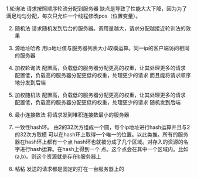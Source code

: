 1.轮询法
  请求按照顺序轮流分配到服务器
  缺点是导致了性能大大下降，因为为了满足均匀分配，每次只允许一个线程修改pos（位置变量）。

2. 随机法
  请求随机发到后台的服务器。调用量越大，请求分配越接近轮训法的效果

3. 源地址哈希
  用ip地址值与服务器列表大小取模运算。同一ip的客户端访问相同的服务器
4. 加权轮询法
   配置高，负载低的服务器分配更高的权重，让其处理更多的请求
   配置低，负载高的服务器分配更低的权重，处理更少的请求
   而且能将请求顺序地分发到后端

5. 加权随机法
配置高，负载低的服务器分配更高的权重，让其处理更多的请求
配置低，负载高的服务器分配更低的权重，处理更少的请求
随机发到后端

6. 最小连接数法
  将请求发到堆积连接数最小的服务器
  
7. 一致性hash环。
    由2的32次方组成一个圆，每个ip地址进行hash运算并且与2的32次方取模
    可以在hash环上取得一个唯一的位置。以此类推。所有的服务器在hash环上都有一个点
    hash环也就被分成了几个区域。对存入的资源的名字进行hash运算。在hash上得到一个
    点。这个点会在其中一个区域内。比如(a,b)。则这个资源就是存在b服务器上
    
8. 粘粘
   发送的请求都是固定的打在一台服务器上的
    